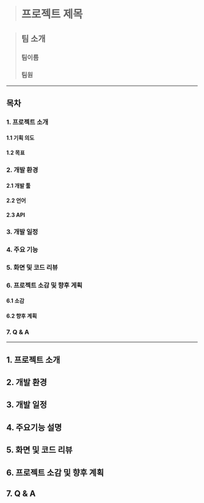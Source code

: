 ># 프로젝트 제목

>## 팀 소개
>### 팀이름
>### 팀원
***


## 목차
### 1. 프로젝트 소개
  #### 1.1 기획 의도
  #### 1.2 목표
### 2. 개발 환경
  #### 2.1 개발 툴
  #### 2.2 언어
  #### 2.3 API
### 3. 개발 일정
### 4. 주요 기능
### 5. 화면 및 코드 리뷰
### 6. 프로젝트 소감 및 향후 게획
  #### 6.1 소감
  #### 6.2 향후 계획
### 7. Q & A
***
## 1. 프로젝트 소개

## 2. 개발 환경

## 3. 개발 일정

## 4. 주요기능 설명

## 5. 화면 및 코드 리뷰

## 6. 프로젝트 소감 및 향후 계획

## 7. Q & A






